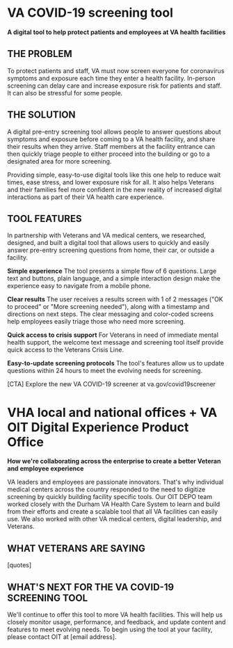 
# VA COVID-19 screening tool
**A digital tool to help protect patients and employees at VA health facilities**

## THE PROBLEM

To protect patients and staff, VA must now screen everyone for coronavirus symptoms and exposure each time they enter a health facility. In-person screening can delay care and increase exposure risk for patients and staff. It can also be stressful for some people.

## THE SOLUTION

A digital pre-entry screening tool allows people to answer questions about symptoms and exposure before coming to a VA health facility, and share their results when they arrive. Staff members at the facility entrance can then quickly triage people to either proceed into the building or go to a designated area for more screening.

Providing simple, easy-to-use digital tools like this one help to reduce wait times, ease stress, and lower exposure risk for all. It also helps Veterans and their families feel more confident in the new reality of increased digital interactions as part of their VA health care experience.

## TOOL FEATURES

In partnership with Veterans and VA medical centers, we researched, designed, and built a digital tool that allows users to quickly and easily answer pre-entry screening questions from home, their car, or outside a facility.

**Simple experience**
The tool presents a simple flow of 6 questions. Large text and buttons, plain language, and a simple interaction design make the experience easy to navigate from a mobile phone.

**Clear results**
The user receives a results screen with 1 of 2 messages ("OK to proceed" or "More screening needed"), along with a timestamp and directions on next steps. The clear messaging and color-coded screens help employees easily triage those who need more screening.

**Quick access to crisis support**
For Veterans in need of immediate mental health support, the welcome text message and screening tool itself provide quick access to the Veterans Crisis Line.

**Easy-to-update screening protocols**
The tool's features allow us to update questions within 24 hours to meet the evolving needs for screening.

[CTA]
Explore the new VA COVID-19 screener at va.gov/covid19screener

# VHA local and national offices + VA OIT Digital Experience Product Office
**How we're collaborating across the enterprise to create a better Veteran and employee experience**

VA leaders and employees are passionate innovators. That's why individual medical centers across the country responded to the need to digitize screening by quickly building facility specific tools. Our OIT DEPO team worked closely with the Durham VA Health Care System to learn and build from their efforts and create a scalable tool that all VA facilities can easily use. We also worked with other VA medical centers, digital leadership, and Veterans.  

## WHAT VETERANS ARE SAYING

[quotes]

## WHAT'S NEXT FOR THE VA COVID-19 SCREENING TOOL

We'll continue to offer this tool to more VA health facilities. This will help us closely monitor usage, performance, and feedback, and update content and features to meet evolving needs. To begin using the tool at your facility, please contact OIT at [email address].
